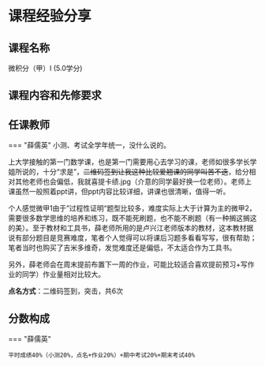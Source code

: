 # 课程经验分享

## 课程名称
 微积分（甲）I (5.0学分)

## 课程内容和先修要求

## 任课教师

=== "薛儒英"
小测、考试全学年统一，没什么说的。

​        上大学接触的第一门数学课，也是第一门需要用心去学习的课，老师如很多学长学姐所说的，十分“求是”，~~二维码签到让我这种比较爱翘课的同学叫苦不迭~~，给分相对其他老师也会偏低，我就喜提卡绩.jpg（介意的同学最好换一位老师）。老师上课虽然一般照着ppt讲，但ppt内容比较详细，讲课也很清晰，值得一听。

​        个人感觉微甲1由于”过程性证明“题型比较多，难度实际上大于计算为主的微甲2，需要很多数学思维的培养和练习，既不能死刷题，也不能不刷题（有一种搁这搁这的美）。至于教材和工具书，薛老师所用的是卢兴江老师版本的教材，这本教材据说有部分题目是竞赛难度，笔者个人觉得可以将课后习题多看看写写，很有帮助；笔者当时也购买了吉米多维奇，发觉难度还是偏低，不太适合作为工具书。

​        另外，薛老师会在周末提前布置下一周的作业，可能比较适合喜欢提前预习+写作业的同学）作业量相对比较大。

 **点名方式**：二维码签到，突击，共6次

## 分数构成

=== "薛儒英"

    平时成绩40%（小测20%，点名+作业20%）+期中考试20%+期末考试40%
